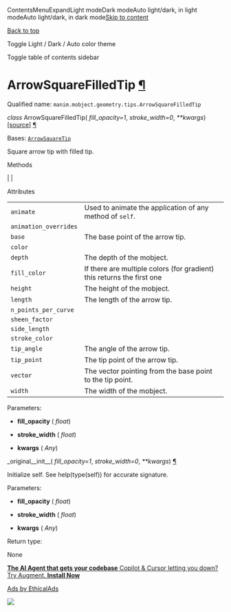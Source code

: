 ContentsMenuExpandLight modeDark modeAuto light/dark, in light modeAuto light/dark, in dark mode[Skip to content](https://docs.manim.community/en/stable/reference/manim.mobject.geometry.tips.ArrowSquareFilledTip.html#furo-main-content)

[Back to top](https://docs.manim.community/en/stable/reference/manim.mobject.geometry.tips.ArrowSquareFilledTip.html#)

Toggle Light / Dark / Auto color theme

Toggle table of contents sidebar

# ArrowSquareFilledTip [¶](https://docs.manim.community/en/stable/reference/manim.mobject.geometry.tips.ArrowSquareFilledTip.html\#arrowsquarefilledtip "Link to this heading")

Qualified name: `manim.mobject.geometry.tips.ArrowSquareFilledTip`

_class_ ArrowSquareFilledTip( _fill\_opacity=1_, _stroke\_width=0_, _\*\*kwargs_) [\[source\]](https://docs.manim.community/en/stable/_modules/manim/mobject/geometry/tips.html#ArrowSquareFilledTip) [¶](https://docs.manim.community/en/stable/reference/manim.mobject.geometry.tips.ArrowSquareFilledTip.html#manim.mobject.geometry.tips.ArrowSquareFilledTip "Link to this definition")

Bases: [`ArrowSquareTip`](https://docs.manim.community/en/stable/reference/manim.mobject.geometry.tips.ArrowSquareTip.html#manim.mobject.geometry.tips.ArrowSquareTip "manim.mobject.geometry.tips.ArrowSquareTip")

Square arrow tip with filled tip.

Methods

|
|

Attributes

|     |     |
| --- | --- |
| `animate` | Used to animate the application of any method of `self`. |
| `animation_overrides` |  |
| `base` | The base point of the arrow tip. |
| `color` |  |
| `depth` | The depth of the mobject. |
| `fill_color` | If there are multiple colors (for gradient) this returns the first one |
| `height` | The height of the mobject. |
| `length` | The length of the arrow tip. |
| `n_points_per_curve` |  |
| `sheen_factor` |  |
| `side_length` |  |
| `stroke_color` |  |
| `tip_angle` | The angle of the arrow tip. |
| `tip_point` | The tip point of the arrow tip. |
| `vector` | The vector pointing from the base point to the tip point. |
| `width` | The width of the mobject. |

Parameters:

- **fill\_opacity** ( _float_)

- **stroke\_width** ( _float_)

- **kwargs** ( _Any_)


\_original\_\_init\_\_( _fill\_opacity=1_, _stroke\_width=0_, _\*\*kwargs_) [¶](https://docs.manim.community/en/stable/reference/manim.mobject.geometry.tips.ArrowSquareFilledTip.html#manim.mobject.geometry.tips.ArrowSquareFilledTip._original__init__ "Link to this definition")

Initialize self. See help(type(self)) for accurate signature.

Parameters:

- **fill\_opacity** ( _float_)

- **stroke\_width** ( _float_)

- **kwargs** ( _Any_)


Return type:

None

[**The AI Agent that gets your codebase** Copilot & Cursor letting you down? Try Augment. **Install Now**](https://server.ethicalads.io/proxy/click/8458/019600e1-38d8-7561-a5c1-ed20887db3ed/)

[Ads by EthicalAds](https://www.ethicalads.io/advertisers/?ref=ea-text)

![](https://server.ethicalads.io/proxy/view/8458/019600e1-38d8-7561-a5c1-ed20887db3ed/)